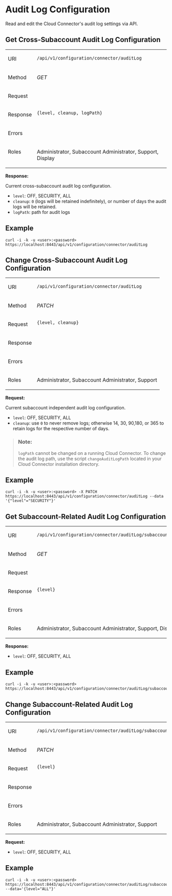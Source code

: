 <!-- loio35f9d40075c349d48108835256cd44cb -->

# Audit Log Configuration

Read and edit the Cloud Connector's audit log settings via API.



<a name="loio35f9d40075c349d48108835256cd44cb__section_rcp_l1b_vcb"/>

## Get Cross-Subaccount Audit Log Configuration


<table>
<tr>
<td valign="top">

URI

</td>
<td valign="top">

`/api/v1/configuration/connector/auditLog` 

</td>
</tr>
<tr>
<td valign="top">

Method

</td>
<td valign="top">

*GET* 

</td>
</tr>
<tr>
<td valign="top">

Request

</td>
<td valign="top">



</td>
</tr>
<tr>
<td valign="top">

Response

</td>
<td valign="top">

```
{level, cleanup, logPath} 
```



</td>
</tr>
<tr>
<td valign="top">

Errors

</td>
<td valign="top">



</td>
</tr>
<tr>
<td valign="top">

Roles

</td>
<td valign="top">

Administrator, Subaccount Administrator, Support, Display

</td>
</tr>
</table>

**Response:**

Current cross-subaccount audit log configuration.

-   `level`: OFF, SECURITY, ALL
-   `cleanup`: `0` \(logs will be retained indefinitely\), or number of days the audit logs will be retained.
-   `logPath`: path for audit logs



## Example

```
curl -i -k -u <user>:<password> https://localhost:8443/api/v1/configuration/connector/auditLog
```



<a name="loio35f9d40075c349d48108835256cd44cb__section_s2y_gdb_1dc"/>

## Change Cross-Subaccount Audit Log Configuration


<table>
<tr>
<td valign="top">

URI

</td>
<td valign="top">

`/api/v1/configuration/connector/auditLog` 

</td>
</tr>
<tr>
<td valign="top">

Method

</td>
<td valign="top">

*PATCH* 

</td>
</tr>
<tr>
<td valign="top">

Request

</td>
<td valign="top">

```
{level, cleanup}

```



</td>
</tr>
<tr>
<td valign="top">

Response

</td>
<td valign="top">



</td>
</tr>
<tr>
<td valign="top">

Errors

</td>
<td valign="top">



</td>
</tr>
<tr>
<td valign="top">

Roles

</td>
<td valign="top">

Administrator, Subaccount Administrator, Support

</td>
</tr>
</table>

**Request:**

Current subaccount independent audit log configuration.

-   `level`: OFF, SECURITY, ALL
-   `cleanup`: use `0` to never remove logs; otherwise 14, 30, 90,180, or 365 to retain logs for the respective number of days.

> ### Note:  
> `logPath` cannot be changed on a running Cloud Connector. To change the audit log path, use the script `changeAuditLogPath` located in your Cloud Connector installation directory.



## Example

```
curl -i -k -u <user>:<password> -X PATCH https://localhost:8443/api/v1/configuration/connector/auditLog --data '{"level"="SECURITY"}'
```



<a name="loio35f9d40075c349d48108835256cd44cb__section_dj2_hdb_1dc"/>

## Get Subaccount-Related Audit Log Configuration


<table>
<tr>
<td valign="top">

URI

</td>
<td valign="top">

`/api/v1/configuration/connector/auditLog/subaccounts/<regionHost>/<subaccount>` 

</td>
</tr>
<tr>
<td valign="top">

Method

</td>
<td valign="top">

*GET* 

</td>
</tr>
<tr>
<td valign="top">

Request

</td>
<td valign="top">



</td>
</tr>
<tr>
<td valign="top">

Response

</td>
<td valign="top">

```
{level}      

```



</td>
</tr>
<tr>
<td valign="top">

Errors

</td>
<td valign="top">



</td>
</tr>
<tr>
<td valign="top">

Roles

</td>
<td valign="top">

Administrator, Subaccount Administrator, Support, Display

</td>
</tr>
</table>

**Response:**

-   `level`: OFF, SECURITY, ALL



## Example

```
curl -i -k -u <user>:<password> https://localhost:8443/api/v1/configuration/connector/auditLog/subaccounts/<regionHost>/<subaccount>
```



<a name="loio35f9d40075c349d48108835256cd44cb__section_e3h_hdb_1dc"/>

## Change Subaccount-Related Audit Log Configuration


<table>
<tr>
<td valign="top">

URI

</td>
<td valign="top">

`/api/v1/configuration/connector/auditLog/subaccounts/<regionHost>/<subaccount>` 

</td>
</tr>
<tr>
<td valign="top">

Method

</td>
<td valign="top">

*PATCH* 

</td>
</tr>
<tr>
<td valign="top">

Request

</td>
<td valign="top">

```
{level}
```



</td>
</tr>
<tr>
<td valign="top">

Response

</td>
<td valign="top">



</td>
</tr>
<tr>
<td valign="top">

Errors

</td>
<td valign="top">



</td>
</tr>
<tr>
<td valign="top">

Roles

</td>
<td valign="top">

Administrator, Subaccount Administrator, Support

</td>
</tr>
</table>

**Request:**

-   `level`: OFF, SECURITY, ALL



## Example

```
curl -i -k -u <user>:<password> https://localhost:8443/api/v1/configuration/connector/auditLog/subaccounts/<regionHost>/<subaccount> --data='{level="ALL"}'
```

